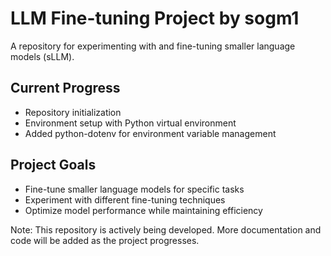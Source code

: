 # LLM Fine-tuning Project by sogm1

A repository for experimenting with and fine-tuning smaller language models (sLLM). 

## Current Progress
- Repository initialization
- Environment setup with Python virtual environment
- Added python-dotenv for environment variable management

## Project Goals
- Fine-tune smaller language models for specific tasks
- Experiment with different fine-tuning techniques
- Optimize model performance while maintaining efficiency

Note: This repository is actively being developed. More documentation and code will be added as the project progresses.


